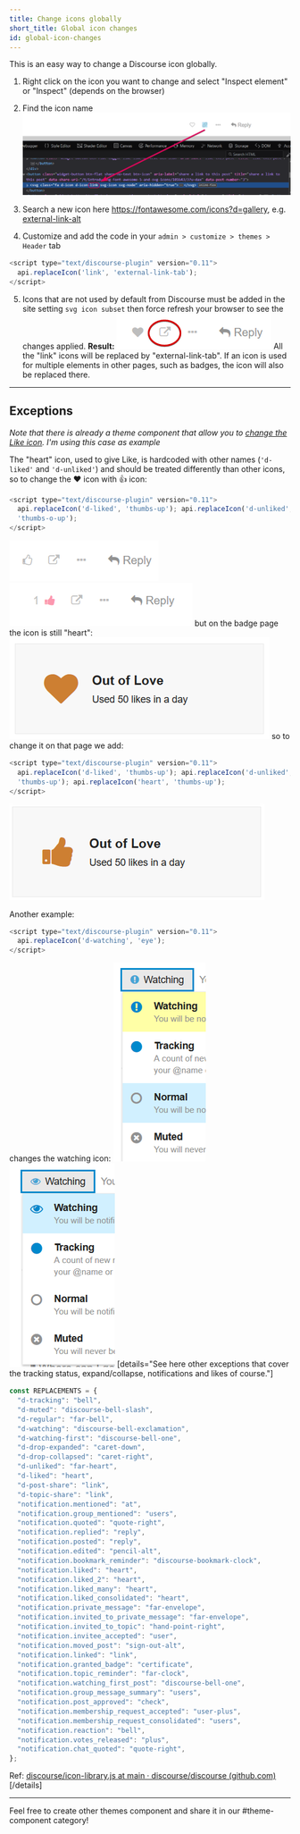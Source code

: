 ```yaml
---
title: Change icons globally
short_title: Global icon changes
id: global-icon-changes
---
```


This is an easy way to change a Discourse icon globally.

1. Right click on the icon you want to change and select "Inspect element" or "Inspect" (depends on the browser)

2. Find the icon name
   ![image|690x211,70%](/assets/global-icon-changes-1.png)
3. Search a new icon here https://fontawesome.com/icons?d=gallery, e.g. [external-link-alt](https://fontawesome.com/icons/external-link-alt?style=solid)

4. Customize and add the code in your `admin > customize > themes > Header` tab

```js
<script type="text/discourse-plugin" version="0.11">
  api.replaceIcon('link', 'external-link-tab');
</script>
```

5. Icons that are not used by default from Discourse must be added in the site setting `svg icon subset` then force refresh your browser to see the changes applied.
   **Result:**
   ![image|277x64,60%](/assets/global-icon-changes-2.png)
   All the "link" icons will be replaced by "external-link-tab".
   If an icon is used for multiple elements in other pages, such as badges, the icon will also be replaced there.

---

## Exceptions

_Note that there is already a theme component that allow you to [change the Like icon](https://meta.discourse.org/t/change-the-like-icon/87748/1). I'm using this case as example_

The "heart" icon, used to give Like, is hardcoded with other names (`'d-liked'` and `'d-unliked'`) and should be treated differently than other icons, so to change the :heart: icon with :+1: icon:

```js
<script type="text/discourse-plugin" version="0.11">
  api.replaceIcon('d-liked', 'thumbs-up'); api.replaceIcon('d-unliked',
  'thumbs-o-up');
</script>
```

![like|267x73,60%](/assets/global-icon-changes-3.png)
![firefox_2018-04-24_18-37-02|328x78,60%](/assets/global-icon-changes-4.png)
but on the badge page the icon is still "heart":
![firefox_2018-04-24_18-38-15|466x182,60%](/assets/global-icon-changes-5.png)
so to change it on that page we add:

```js
<script type="text/discourse-plugin" version="0.11">
  api.replaceIcon('d-liked', 'thumbs-up'); api.replaceIcon('d-unliked',
  'thumbs-up'); api.replaceIcon('heart', 'thumbs-up');
</script>
```

![firefox_2018-04-24_18-47-50|457x172,60%](/assets/global-icon-changes-6.png)

Another example:

```js
<script type="text/discourse-plugin" version="0.11">
  api.replaceIcon('d-watching', 'eye');
</script>
```

changes the watching icon:
![watching-original|166x356,60%](/assets/global-icon-changes-7.png) ![watching|189x365,60%](/assets/global-icon-changes-8.png)
[details="See here other exceptions that cover the tracking status, expand/collapse, notifications and likes of course."]

```js
const REPLACEMENTS = {
  "d-tracking": "bell",
  "d-muted": "discourse-bell-slash",
  "d-regular": "far-bell",
  "d-watching": "discourse-bell-exclamation",
  "d-watching-first": "discourse-bell-one",
  "d-drop-expanded": "caret-down",
  "d-drop-collapsed": "caret-right",
  "d-unliked": "far-heart",
  "d-liked": "heart",
  "d-post-share": "link",
  "d-topic-share": "link",
  "notification.mentioned": "at",
  "notification.group_mentioned": "users",
  "notification.quoted": "quote-right",
  "notification.replied": "reply",
  "notification.posted": "reply",
  "notification.edited": "pencil-alt",
  "notification.bookmark_reminder": "discourse-bookmark-clock",
  "notification.liked": "heart",
  "notification.liked_2": "heart",
  "notification.liked_many": "heart",
  "notification.liked_consolidated": "heart",
  "notification.private_message": "far-envelope",
  "notification.invited_to_private_message": "far-envelope",
  "notification.invited_to_topic": "hand-point-right",
  "notification.invitee_accepted": "user",
  "notification.moved_post": "sign-out-alt",
  "notification.linked": "link",
  "notification.granted_badge": "certificate",
  "notification.topic_reminder": "far-clock",
  "notification.watching_first_post": "discourse-bell-one",
  "notification.group_message_summary": "users",
  "notification.post_approved": "check",
  "notification.membership_request_accepted": "user-plus",
  "notification.membership_request_consolidated": "users",
  "notification.reaction": "bell",
  "notification.votes_released": "plus",
  "notification.chat_quoted": "quote-right",
};
```

Ref: [discourse/icon-library.js at main · discourse/discourse (github.com)](https://github.com/discourse/discourse/blob/main/app/assets/javascripts/discourse-common/addon/lib/icon-library.js)
[/details]

---

Feel free to create other themes component and share it in our #theme-component category!
